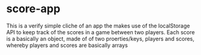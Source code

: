 # score-app
This is a verify simple cliche of an app the makes use of 
the localStorage API to keep track of the scores in a game
between two players. Each score is a basically an object, 
made of of two proerties/keys, players and scores, whereby 
players and scores are basically arrays

